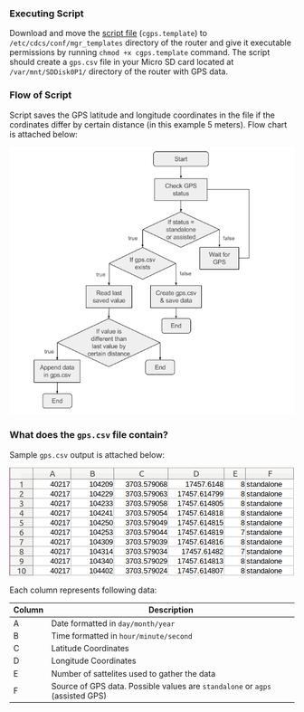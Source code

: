 ### Executing Script
Download and move the [script file](https://raw.githubusercontent.com/dsdilpreet/netcomm-gps/master/cgps.template) (`cgps.template`) to `/etc/cdcs/conf/mgr_templates` directory of the router and give it executable permissions by running `chmod +x cgps.template` command. The script should create a `gps.csv` file in your Micro SD card located at `/var/mnt/SDDisk0P1/` directory of the router with GPS data.

### Flow of Script
Script saves the GPS latitude and longitude coordinates in the file if the cordinates differ by certain distance (in this example 5 meters). Flow chart is attached below:

![Image of flow chart](https://raw.githubusercontent.com/dsdilpreet/netcomm-gps/master/Docs/flow_chart.png)

### What does the `gps.csv` file contain?
Sample `gps.csv` output is attached below:

![Image of sample output](https://raw.githubusercontent.com/dsdilpreet/netcomm-gps/master/Docs/sample_ouput.png)

Each column represents following data:

Column | Description
------------ | -------------
A | Date formatted in `day/month/year`
B | Time formatted in `hour/minute/second`
C | Latitude Coordinates
D | Longitude Coordinates
E | Number of sattelites used to gather the data
F | Source of GPS data. Possible values are `standalone` or `agps` (assisted GPS)
